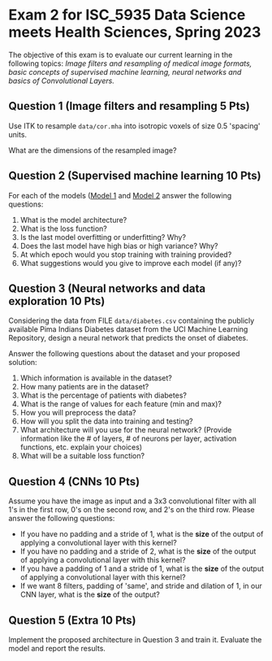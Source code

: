 # Exam 2 for ISC_5935 Data Science meets Health Sciences, Spring 2023

The objective of this exam is to evaluate our current learning in the following topics:
*Image filters and resampling of medical image formats, basic concepts of supervised machine learning,*
*neural networks and basics of Convolutional Layers.*

## Question 1 (Image filters and resampling 5 Pts)
Use ITK to resample `data/cor.mha` into isotropic voxels of size 0.5 'spacing' units. 

What are the dimensions of the resampled image? 

## Question 2 (Supervised machine learning 10 Pts)
For each of the models  ([Model 1](Model_1.ipynb) and [Model 2](Model_2.ipynb) answer the following questions:

1. What is the model architecture?
2. What is the loss function?
3. Is the last model overfitting or underfitting? Why?
5. Does the last model have high bias or high variance? Why?
6. At which epoch would you stop training with training provided?
7. What suggestions would you give to improve each model (if any)?

## Question 3 (Neural networks and data exploration 10 Pts)
Considering the data from FILE `data/diabetes.csv` containing  the publicly available Pima Indians Diabetes 
dataset from the UCI Machine Learning Repository, design a neural network that predicts the onset of diabetes.

Answer the following questions about the dataset and your proposed solution:

1. Which information is available in the dataset?
2. How many patients are in the dataset?
3. What is the percentage of patients with diabetes?
4. What is the range of values for each feature (min and max)?
5. How you will preprocess the data?
6. How will you split the data into training and testing?
7. What architecture will you use for the neural network? (Provide information like the # of layers, # of neurons per layer, 
activation functions, etc. explain your choices)
8. What will be a suitable loss function?

## Question 4 (CNNs 10 Pts)
Assume you have the image [](imgs/cnn.png) as input and a 3x3 convolutional filter with all 1's in the
first row, 0's on the second row, and 2's on the third row. Please answer the following questions:

* If you have no padding and a stride of 1, what is the **size** of the output of applying a convolutional layer with this kernel?
* If you have no padding and a stride of 2, what is the **size** of the output of applying a convolutional layer with this kernel?
* If you have a padding of 1 and a stride of 1, what is the **size** of the output of applying a convolutional layer with this kernel?
* If we want 8 filters, padding of 'same', and stride and dilation of 1, in our CNN layer, what is the **size** of the output?

## Question 5 (Extra 10 Pts)
Implement the proposed architecture in Question 3 and train it. Evaluate the model and report the results.
